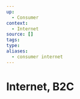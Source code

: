 ```yaml
---
up:
  - Consumer
context:
  - Internet
source: []
tags: 
type:
aliases:
  - consumer internet
---
```


# Internet, B2C

